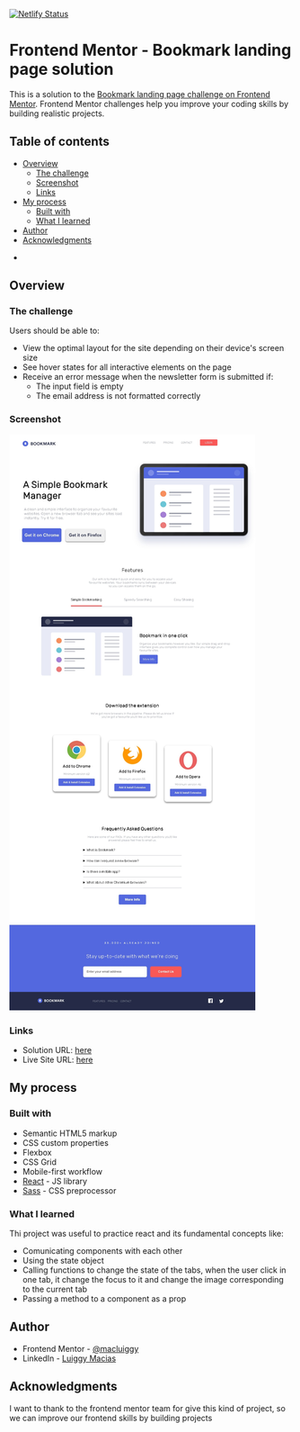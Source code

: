 [![Netlify Status](https://api.netlify.com/api/v1/badges/fb922b3c-7031-4560-8e94-831acc92d368/deploy-status)](https://app.netlify.com/sites/bookmark-langind-page/deploys)

# Frontend Mentor - Bookmark landing page solution

This is a solution to the [Bookmark landing page challenge on Frontend Mentor](https://www.frontendmentor.io/challenges/bookmark-landing-page-5d0b588a9edda32581d29158). Frontend Mentor challenges help you improve your coding skills by building realistic projects. 

## Table of contents

- [Overview](#overview)
  - [The challenge](#the-challenge)
  - [Screenshot](#screenshot)
  - [Links](#links)
- [My process](#my-process)
  - [Built with](#built-with)
  - [What I learned](#what-i-learned)
- [Author](#author)
- [Acknowledgments](#acknowledgments)
*

## Overview

### The challenge

Users should be able to:

- View the optimal layout for the site depending on their device's screen size
- See hover states for all interactive elements on the page
- Receive an error message when the newsletter form is submitted if:
  - The input field is empty
  - The email address is not formatted correctly

### Screenshot

![](./screenshot.jpeg)

### Links

- Solution URL: [here](https://github.com/macluiggy/bookmark-langing-frontend-mentor)
- Live Site URL: [here](https://bookmark-langind-page.netlify.app/)

## My process

### Built with

- Semantic HTML5 markup
- CSS custom properties
- Flexbox
- CSS Grid
- Mobile-first workflow
- [React](https://reactjs.org/) - JS library
- [Sass](https://sass-lang.com/) - CSS preprocessor


### What I learned

Thi project was useful to practice react and its fundamental concepts like:

- Comunicating components with each other
- Using the state object
- Calling functions to change the state of the tabs, when the user click in one tab, it change the focus to it and change the image corresponding to the current tab
- Passing a method to a component as a prop
## Author

- Frontend Mentor - [@macluiggy](https://www.frontendmentor.io/profile/macluiggy)
- LinkedIn - [Luiggy Macias](https://www.linkedin.com/in/luiggy-macias-402696155/)


## Acknowledgments

I want to thank to the frontend mentor team for give this kind of project, so we can improve our frontend skills by building projects
